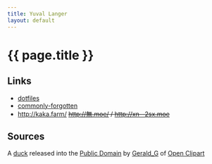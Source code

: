 ```yaml
---
title: Yuval Langer
layout: default
---
```

{{ page.title }}
=======================

Links
-----

* [dotfiles](https://github.com/yuvallanger/dotfiles)
* [commonly-forgotten](commonly-forgotten/)
* <http://kaka.farm/> <del><http://無.moe/> / <http://xn--2sx.moe></del>

Sources
-------
A [duck] released into the [Public Domain] by [Gerald_G] of [Open Clipart]

[Public Domain]: https://openclipart.org/share
[duck]: https://openclipart.org/detail/8879/rubber-duck-by-gerald_g-8879
[Gerald_G]: https://openclipart.org/user-detail/Gerald_G
[Open Clipart]: https://openclipart.org
